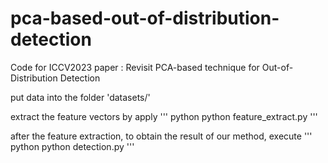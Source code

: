 # pca-based-out-of-distribution-detection
Code for ICCV2023 paper : Revisit PCA-based technique for Out-of-Distribution Detection

put data into the folder 'datasets/'

extract the feature vectors by apply
''' python
python feature_extract.py
'''

after the feature extraction, to obtain the result of our method, execute 
''' python
python detection.py
'''
